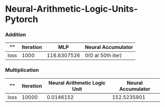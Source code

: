 # Neural-Arithmetic-Logic-Units-Pytorch

### Addition

""|Iteration | MLP | Neural Accumulator
---|--- | --- | ---
loss| 1000| 116.6307526  | 0(0 at 50th iter)


### Multiplication

""|Iteration | Neural Arithmetic Logic Unit | Neural Accumulator
---|--- | --- | ---
loss| 10000| 0.0146152   | 152.5235901 
